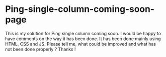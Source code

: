 # Ping-single-column-coming-soon-page
This is my solution for Ping single column coming soon. I would be happy to have comments on the way it has been done. It has been done mainly using HTML, CSS and JS. Please tell me, what could be improved and what has not been done properly ? Thanks !
